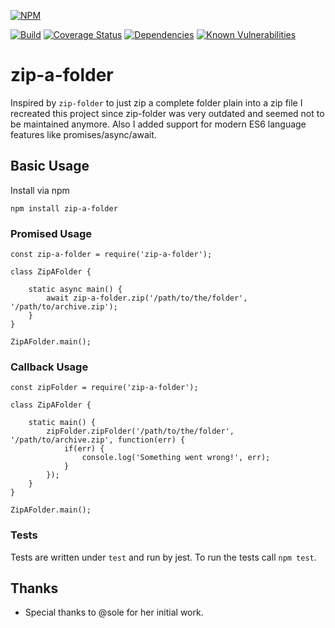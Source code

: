 [![NPM](https://nodei.co/npm/zip-a-folder.png)](https://nodei.co/npm/zip-a-folder/)

[![Build](https://travis-ci.org/maugenst/zip-a-folder.svg?branch=master)](https://travis-ci.org/maugenst/zip-a-folder.svg?branch=master)
[![Coverage Status](https://coveralls.io/repos/github/maugenst/zip-a-folder/badge.svg?branch=master)](https://coveralls.io/github/maugenst/zip-a-folder?branch=master)
[![Dependencies](https://david-dm.org/maugenst/zip-a-folder.svg)](https://david-dm.org/maugenst/zip-a-folder)
[![Known Vulnerabilities](https://snyk.io/test/github/maugenst/zip-a-folder/badge.svg?targetFile=package.json)](https://snyk.io/test/github/maugenst/zip-a-folder?targetFile=package.json)


# zip-a-folder
Inspired by ``zip-folder`` to just zip a complete folder plain into a zip file I
recreated this project since zip-folder was very outdated and seemed not 
to be maintained anymore. Also I added support for modern ES6 language 
features like promises/async/await.

## Basic Usage

Install via npm

```
npm install zip-a-folder
```

### Promised Usage

```
const zip-a-folder = require('zip-a-folder');

class ZipAFolder {

    static async main() {
        await zip-a-folder.zip('/path/to/the/folder', '/path/to/archive.zip');
    }
}

ZipAFolder.main();

```

### Callback Usage

```
const zipFolder = require('zip-a-folder');

class ZipAFolder {

    static main() {
        zipFolder.zipFolder('/path/to/the/folder', '/path/to/archive.zip', function(err) {
            if(err) {
                console.log('Something went wrong!', err);
            }
        });
    }
}

ZipAFolder.main();

```

### Tests

Tests are written under ``test`` and run by jest. To run the tests call ``npm test``.

## Thanks

* Special thanks to @sole for her initial work.
